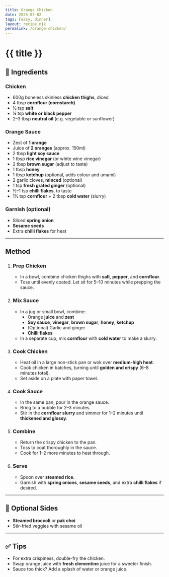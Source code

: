 ```yaml
---
title: Orange Chicken
date: 2025-07-02
tags: [easy, dinner]
layout: recipe.njk
permalink: /orange-chicken/
---
```


# {{ title }}

## 🧂 Ingredients

### Chicken
- 600g boneless skinless **chicken thighs**, diced
- 4 tbsp **cornflour (cornstarch)**
- ½ tsp **salt**
- ¼ tsp **white or black pepper**
- 2–3 tbsp **neutral oil** (e.g. vegetable or sunflower)

### Orange Sauce
- Zest of **1 orange**
- Juice of **2 oranges** (approx. 150ml)
- 2 tbsp **light soy sauce**
- 1 tbsp **rice vinegar** (or white wine vinegar)
- 2 tbsp **brown sugar** (adjust to taste)
- 1 tbsp **honey**
- 1 tbsp **ketchup** (optional, adds colour and umami)
- 2 garlic cloves, **minced** (optional)
- 1 tsp **fresh grated ginger** (optional)
- ½–1 tsp **chilli flakes**, to taste
- 1½ tsp **cornflour** + 2 tbsp **cold water** (slurry)

### Garnish (optional)
- Sliced **spring onion**
- **Sesame seeds**
- Extra **chilli flakes** for heat

---

## Method

1. ### Prep Chicken
   - In a bowl, combine chicken thighs with **salt**, **pepper**, and **cornflour**.
   - Toss until evenly coated. Let sit for 5–10 minutes while prepping the sauce.

2. ### Mix Sauce
   - In a jug or small bowl, combine:
     - Orange **juice** and **zest**
     - **Soy sauce**, **vinegar**, **brown sugar**, **honey**, **ketchup**
     - (Optional) Garlic and ginger
     - **Chilli flakes**
   - In a separate cup, mix **cornflour** with **cold water** to make a slurry.

3. ### Cook Chicken
   - Heat oil in a large non-stick pan or wok over **medium-high heat**.
   - Cook chicken in batches, turning until **golden and crispy** (6–8 minutes total).
   - Set aside on a plate with paper towel.

4. ### Cook Sauce
   - In the same pan, pour in the orange sauce.
   - Bring to a bubble for 2–3 minutes.
   - Stir in the **cornflour slurry** and simmer for 1–2 minutes until **thickened and glossy**.

5. ### Combine
   - Return the crispy chicken to the pan.
   - Toss to coat thoroughly in the sauce.
   - Cook for 1–2 more minutes to heat through.

6. ### Serve
   - Spoon over **steamed rice**.
   - Garnish with **spring onions**, **sesame seeds**, and extra **chilli flakes** if desired.

---

## 🥦 Optional Sides
- **Steamed broccoli** or **pak choi**
- Stir-fried veggies with sesame oil

---

## ✅ Tips
- For extra crispiness, double-fry the chicken.
- Swap orange juice with **fresh clementine** juice for a sweeter finish.
- Sauce too thick? Add a splash of water or orange juice.